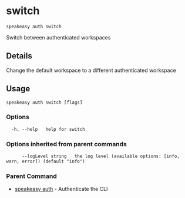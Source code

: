 # switch  
`speakeasy auth switch`  


Switch between authenticated workspaces  

## Details

Change the default workspace to a different authenticated workspace

## Usage

```
speakeasy auth switch [flags]
```

### Options

```
  -h, --help   help for switch
```

### Options inherited from parent commands

```
      --logLevel string   the log level (available options: [info, warn, error]) (default "info")
```

### Parent Command

* [speakeasy auth](README.md)	 - Authenticate the CLI
